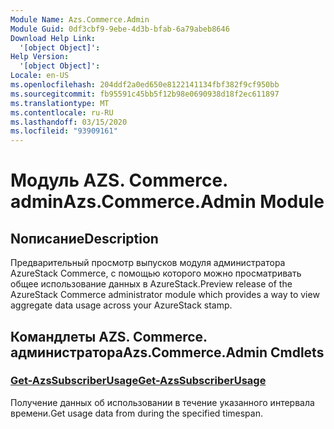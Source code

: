 ```yaml
---
Module Name: Azs.Commerce.Admin
Module Guid: 0df3cbf9-9ebe-4d3b-bfab-6a79abeb8646
Download Help Link:
  '[object Object]': 
Help Version:
  '[object Object]': 
Locale: en-US
ms.openlocfilehash: 204ddf2a0ed650e8122141134fbf382f9cf950bb
ms.sourcegitcommit: fb95591c45bb5f12b98e0690938d18f2ec611897
ms.translationtype: MT
ms.contentlocale: ru-RU
ms.lasthandoff: 03/15/2020
ms.locfileid: "93909161"
---
```

# <span data-ttu-id="8dec9-101">Модуль AZS. Commerce. admin</span><span class="sxs-lookup"><span data-stu-id="8dec9-101">Azs.Commerce.Admin Module</span></span>
## <span data-ttu-id="8dec9-102">Nописание</span><span class="sxs-lookup"><span data-stu-id="8dec9-102">Description</span></span>
<span data-ttu-id="8dec9-103">Предварительный просмотр выпусков модуля администратора AzureStack Commerce, с помощью которого можно просматривать общее использование данных в AzureStack.</span><span class="sxs-lookup"><span data-stu-id="8dec9-103">Preview release of the AzureStack Commerce administrator module which provides a way to view aggregate data usage across your AzureStack stamp.</span></span> 

## <span data-ttu-id="8dec9-104">Командлеты AZS. Commerce. администратора</span><span class="sxs-lookup"><span data-stu-id="8dec9-104">Azs.Commerce.Admin Cmdlets</span></span>
### [<span data-ttu-id="8dec9-105">Get-AzsSubscriberUsage</span><span class="sxs-lookup"><span data-stu-id="8dec9-105">Get-AzsSubscriberUsage</span></span>](Get-AzsSubscriberUsage.md)
<span data-ttu-id="8dec9-106">Получение данных об использовании в течение указанного интервала времени.</span><span class="sxs-lookup"><span data-stu-id="8dec9-106">Get usage data from during the specified timespan.</span></span>

